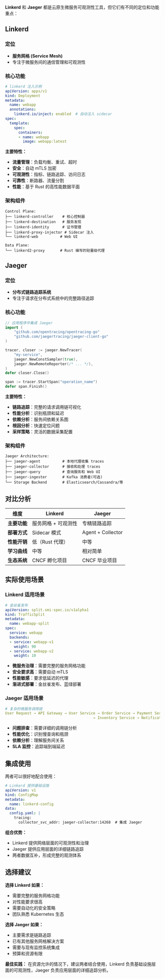 **Linkerd** 和 **Jaeger** 都是云原生微服务可观测性工具，但它们有不同的定位和功能重点：

## Linkerd

### 定位
- **服务网格 (Service Mesh)**
- 专注于微服务间的通信管理和可观测性

### 核心功能
```yaml
# linkerd 注入示例
apiVersion: apps/v1
kind: Deployment
metadata:
  name: webapp
  annotations:
    linkerd.io/inject: enabled  # 自动注入 sidecar
spec:
  template:
    spec:
      containers:
      - name: webapp
        image: webapp:latest
```

**主要特性：**
- **流量管理**：负载均衡、重试、超时
- **安全**：自动 mTLS 加密
- **可观测性**：指标、链路追踪、访问日志
- **可靠性**：断路器、流量分割
- **性能**：基于 Rust 的高性能数据平面

### 架构组件
```
Control Plane:
├── linkerd-controller    # 核心控制器
├── linkerd-destination   # 服务发现
├── linkerd-identity      # 证书管理
├── linkerd-proxy-injector # Sidecar 注入
└── linkerd-web          # Web UI

Data Plane:
└── linkerd2-proxy       # Rust 编写的轻量级代理
```

## Jaeger

### 定位
- **分布式链路追踪系统**
- 专注于请求在分布式系统中的完整路径追踪

### 核心功能
```go
// 应用程序中集成 Jaeger
import (
    "github.com/opentracing/opentracing-go"
    "github.com/jaegertracing/jaeger-client-go"
)

tracer, closer := jaeger.NewTracer(
    "my-service",
    jaeger.NewConstSampler(true),
    jaeger.NewRemoteReporter(/* ... */),
)
defer closer.Close()

span := tracer.StartSpan("operation_name")
defer span.Finish()
```

**主要特性：**
- **链路追踪**：完整的请求调用链可视化
- **性能分析**：识别瓶颈和延迟
- **依赖分析**：服务间依赖关系图
- **根因分析**：快速定位问题
- **采样策略**：灵活的数据采集配置

### 架构组件
```
Jaeger Architecture:
├── jaeger-agent          # 本地代理收集 traces
├── jaeger-collector      # 接收和处理 traces
├── jaeger-query          # 查询服务和 Web UI
├── jaeger-ingester       # Kafka 消费者(可选)
└── Storage Backend       # Elasticsearch/Cassandra/等
```

## 对比分析

| 维度 | Linkerd | Jaeger |
|------|---------|---------|
| **主要功能** | 服务网格 + 可观测性 | 专精链路追踪 |
| **部署方式** | Sidecar 模式 | Agent + Collector |
| **性能开销** | 低（Rust 代理） | 中等 |
| **学习曲线** | 中等 | 相对简单 |
| **生态系统** | CNCF 孵化项目 | CNCF 毕业项目 |

## 实际使用场景

### Linkerd 适用场景
```yaml
# 金丝雀发布
apiVersion: split.smi-spec.io/v1alpha1
kind: TrafficSplit
metadata:
  name: webapp-split
spec:
  service: webapp
  backends:
  - service: webapp-v1
    weight: 90
  - service: webapp-v2
    weight: 10
```

- **微服务治理**：需要完整的服务网格功能
- **安全要求高**：需要自动 mTLS
- **性能敏感**：要求低延迟的代理
- **渐进式部署**：金丝雀发布、蓝绿部署

### Jaeger 适用场景
```yaml
# 复杂的微服务调用链
User Request → API Gateway → User Service → Order Service → Payment Service
                                        → Inventory Service → Notification Service
```

- **问题排查**：需要详细的调用链分析
- **性能优化**：识别慢查询和瓶颈
- **依赖分析**：理解服务间关系
- **SLA 监控**：追踪端到端延迟

## 集成使用

两者可以很好地配合使用：

```yaml
# Linkerd 提供基础设施
apiVersion: v1
kind: ConfigMap
metadata:
  name: linkerd-config
data:
  config.yaml: |
    tracing:
      collector_svc_addr: jaeger-collector:14268  # 集成 Jaeger
```

**组合优势：**
- Linkerd 提供网络层面的可观测性和治理
- Jaeger 提供应用层面的详细链路追踪
- 两者数据互补，形成完整的观测体系

## 选择建议

**选择 Linkerd 如果：**
- 需要完整的服务网格功能
- 对性能要求很高
- 需要自动化的安全策略
- 团队熟悉 Kubernetes 生态

**选择 Jaeger 如果：**
- 主要需求是链路追踪
- 已有其他服务网格解决方案
- 需要与现有监控系统集成
- 预算和资源有限

**最佳实践：**
在资源允许的情况下，建议两者结合使用，Linkerd 负责基础设施层面的可观测性，Jaeger 负责应用层面的详细追踪分析。
